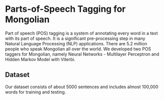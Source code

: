 # Parts-of-Speech Tagging for Mongolian
Part of speech (POS) tagging is a system of annotating every word in a text with its part of speech. It is a significant pre-processing step in many Natural Language
Processing (NLP) applications. There are 5.2 million people who speak Mongolian all over the world. We developed two POS taggers for Mongolian, namely Neural Networks - Multilayer Perceptron and Hidden Markov
Model with Viterbi.
## Dataset
Our dataset consists of about 5000 sentences and includes almost 100,000 words for training and testing.
